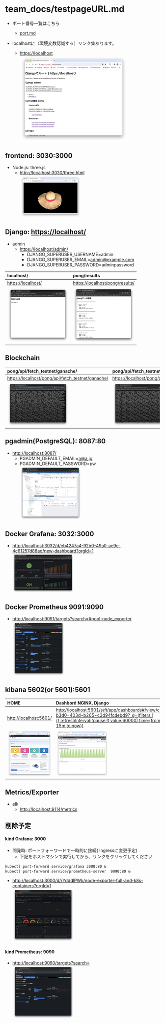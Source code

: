 # team_docs/testpageURL.md

- ポート番号一覧はこちら
  - [port.md](port.md)

- localhostに（環境変数認識する）リンク集あります。
  - <https://localhost>  
  <img src="img/スクリーンショット 2024-03-28 10.27.27.png" width="350" alt="alt">　　

## frontend: 3030:3000

- Node.js: three.js
  - <http://localhost:3030/three.html>  
  <img src="img/スクリーンショット 2024-03-01 11.45.21.png" width="200" alt="alt">　　

## Django: <https://localhost/>

- admin
  - <https://localhost/admin/>  
    - DJANGO_SUPERUSER_USERNAME=admin
    - DJANGO_SUPERUSER_EMAIL=<admin@example.com>
    - DJANGO_SUPERUSER_PASSWORD=adminpassword

| localhost/ | pong/results |  
| :--------- | :----------- |
| <https://localhost/>  | <https://localhost/pong/results/>  |
| <img src="img/スクリーンショット 2024-03-03 23.51.07.png" width="200" alt="alt"> | <img src="img/スクリーンショット 2024-03-26 4.40.13.png" width="200" alt="alt"> |

## Blockchain

| pong/api/fetch_testnet/ganache/ | pong/api/fetch_testnet/hardhat/ | pong/api/fetch_testnet/sepolia/ |  
| :------------------------------ | :------------------------------ | :------------------------------ |  
| <https://localhost/pong/api/fetch_testnet/ganache/>| <https://localhost/pong/api/fetch_testnet/hardhat/> | <https://localhost/pong/api/fetch_testnet/sepolia/> |
| <img src="img/スクリーンショット 2024-03-26 5.14.49.png" width="200" alt="alt"> | <img src="img/スクリーンショット 2024-03-26 5.24.06.png" width="200" alt="alt"> | <img src="img/スクリーンショット 2024-03-26 5.25.13.png" width="200" alt="alt"> |

## pgadmin(PostgreSQL): 8087:80

- <http://localhost:8087/>  
  - PGADMIN_DEFAULT_EMAIL=<a@a.jp>  
  - PGADMIN_DEFAULT_PASSWORD=pw  
  <img src="img/スクリーンショット 2024-03-07 0.38.26.png" width="200" alt="alt">　　

## Docker Grafana: 3032:3000

- <http://localhost:3032/d/eb4247a4-92b0-49a0-ae9e-4c61257d88ad/new-dashboard?orgId=1>  
  <img src="img/スクリーンショット 2024-03-01 3.06.16.png" width="200" alt="alt">　　

## Docker Prometheus 9091:9090

- <http://localhost:9091/targets?search=#pool-node_exporter>  
  <img src="img/スクリーンショット 2024-03-01 3.43.25.png" width="170" alt="alt text" >

## kibana 5602(or 5601):5601  

| HOME     | Dashbord NGINX, Django |  
| :------- | :-------------- |  
|<http://localhost:5601/>| <http://localhost:5601/s/ft/app/dashboards#/view/ca95a493-b3d0-403d-b265-c3d94fcdebd9?_g=(filters:!(),refreshInterval:(pause:!t,value:60000),time:(from:now-15m,to:now))> |
| <img src="img/スクリーンショット 2024-03-01 13.03.58.png" width="170" alt="alt text" > |    <img src="img/スクリーンショット 2024-03-02 15.18.25.png" width="170" alt="alt text" >　　|  

## Metrics/Exporter

- elk
  - <http://localhost:9114/metrics>

## 削除予定

#### kind Grafana: 3000

- 開発時: ポートフォーワードで一時的に接続( Ingressに変更予定)
  - 下記をホストマシンで実行してから、リンクをクリックしてください

```
kubectl port-forward service/grafana 3000:80 &
kubectl port-forward service/prometheus-server  9090:80 &
```

- <http://localhost:3000/d/rYdddlPWk/node-exporter-full-and-k8s-containers?orgId=1>  
  <img src="img/スクリーンショット 2024-03-07 1.02.19.png" width="200" alt="alt">　　

#### kind Prometheus: 9090

- <http://localhost:9090/targets?search=>  
  <img src="img/スクリーンショット 2024-03-07 0.58.36.png" width="200" alt="alt">　　
